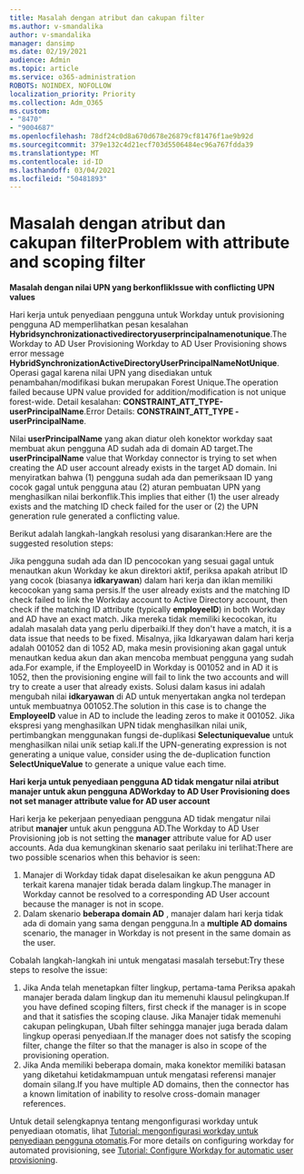 ```yaml
---
title: Masalah dengan atribut dan cakupan filter
ms.author: v-smandalika
author: v-smandalika
manager: dansimp
ms.date: 02/19/2021
audience: Admin
ms.topic: article
ms.service: o365-administration
ROBOTS: NOINDEX, NOFOLLOW
localization_priority: Priority
ms.collection: Adm_O365
ms.custom:
- "8470"
- "9004687"
ms.openlocfilehash: 78df24c0d8a670d678e26879cf81476f1ae9b92d
ms.sourcegitcommit: 379e132c4d21ecf703d5506484ec96a767fdda39
ms.translationtype: MT
ms.contentlocale: id-ID
ms.lasthandoff: 03/04/2021
ms.locfileid: "50481893"
---
```

# <a name="problem-with-attribute-and-scoping-filter"></a><span data-ttu-id="5c692-102">Masalah dengan atribut dan cakupan filter</span><span class="sxs-lookup"><span data-stu-id="5c692-102">Problem with attribute and scoping filter</span></span>

<span data-ttu-id="5c692-103">**Masalah dengan nilai UPN yang berkonflik**</span><span class="sxs-lookup"><span data-stu-id="5c692-103">**Issue with conflicting UPN values**</span></span>

<span data-ttu-id="5c692-104">Hari kerja untuk penyediaan pengguna untuk Workday untuk provisioning pengguna AD memperlihatkan pesan kesalahan **Hybridsynchronizationactivedirectoryuserprincipalnamenotunique**.</span><span class="sxs-lookup"><span data-stu-id="5c692-104">The Workday to AD User Provisioning Workday to AD User Provisioning shows error message **HybridSynchronizationActiveDirectoryUserPrincipalNameNotUnique**.</span></span> <span data-ttu-id="5c692-105">Operasi gagal karena nilai UPN yang disediakan untuk penambahan/modifikasi bukan merupakan Forest Unique.</span><span class="sxs-lookup"><span data-stu-id="5c692-105">The operation failed because UPN value provided for addition/modification is not unique forest-wide.</span></span> <span data-ttu-id="5c692-106">Detail kesalahan: **CONSTRAINT_ATT_TYPE-userPrincipalName**.</span><span class="sxs-lookup"><span data-stu-id="5c692-106">Error Details: **CONSTRAINT_ATT_TYPE - userPrincipalName**.</span></span>

<span data-ttu-id="5c692-107">Nilai **userPrincipalName** yang akan diatur oleh konektor workday saat membuat akun pengguna AD sudah ada di domain AD target.</span><span class="sxs-lookup"><span data-stu-id="5c692-107">The **userPrincipalName** value that Workday connector is trying to set when creating the AD user account already exists in the target AD domain.</span></span> <span data-ttu-id="5c692-108">Ini menyiratkan bahwa (1) pengguna sudah ada dan pemeriksaan ID yang cocok gagal untuk pengguna atau (2) aturan pembuatan UPN yang menghasilkan nilai berkonflik.</span><span class="sxs-lookup"><span data-stu-id="5c692-108">This implies that either (1) the user already exists and the matching ID check failed for the user or (2) the UPN generation rule generated a conflicting value.</span></span>

<span data-ttu-id="5c692-109">Berikut adalah langkah-langkah resolusi yang disarankan:</span><span class="sxs-lookup"><span data-stu-id="5c692-109">Here are the suggested resolution steps:</span></span>

<span data-ttu-id="5c692-110">Jika pengguna sudah ada dan ID pencocokan yang sesuai gagal untuk menautkan akun Workday ke akun direktori aktif, periksa apakah atribut ID yang cocok (biasanya **idkaryawan**) dalam hari kerja dan iklan memiliki kecocokan yang sama persis.</span><span class="sxs-lookup"><span data-stu-id="5c692-110">If the user already exists and the matching ID check failed to link the Workday account to Active Directory account, then check if the matching ID attribute (typically **employeeID**) in both Workday and AD have an exact match.</span></span> <span data-ttu-id="5c692-111">Jika mereka tidak memiliki kecocokan, itu adalah masalah data yang perlu diperbaiki.</span><span class="sxs-lookup"><span data-stu-id="5c692-111">If they don't have a match, it is a data issue that needs to be fixed.</span></span> <span data-ttu-id="5c692-112">Misalnya, jika Idkaryawan dalam hari kerja adalah 001052 dan di 1052 AD, maka mesin provisioning akan gagal untuk menautkan kedua akun dan akan mencoba membuat pengguna yang sudah ada.</span><span class="sxs-lookup"><span data-stu-id="5c692-112">For example, if the EmployeeID in Workday is 001052 and in AD it is 1052, then the provisioning engine will fail to link the two accounts and will try to create a user that already exists.</span></span> <span data-ttu-id="5c692-113">Solusi dalam kasus ini adalah mengubah nilai **idkaryawan** di AD untuk menyertakan angka nol terdepan untuk membuatnya 001052.</span><span class="sxs-lookup"><span data-stu-id="5c692-113">The solution in this case is to change the **EmployeeID** value in AD to include the leading zeros to make it 001052.</span></span>
<span data-ttu-id="5c692-114">Jika ekspresi yang menghasilkan UPN tidak menghasilkan nilai unik, pertimbangkan menggunakan fungsi de-duplikasi **Selectuniquevalue** untuk menghasilkan nilai unik setiap kali.</span><span class="sxs-lookup"><span data-stu-id="5c692-114">If the UPN-generating expression is not generating a unique value, consider using the de-duplication function **SelectUniqueValue** to generate a unique value each time.</span></span>

<span data-ttu-id="5c692-115">**Hari kerja untuk penyediaan pengguna AD tidak mengatur nilai atribut manajer untuk akun pengguna AD**</span><span class="sxs-lookup"><span data-stu-id="5c692-115">**Workday to AD User Provisioning does not set manager attribute value for AD user account**</span></span>

<span data-ttu-id="5c692-116">Hari kerja ke pekerjaan penyediaan pengguna AD tidak mengatur nilai atribut **manajer** untuk akun pengguna AD.</span><span class="sxs-lookup"><span data-stu-id="5c692-116">The Workday to AD User Provisioning job is not setting the **manager** attribute value for AD user accounts.</span></span> <span data-ttu-id="5c692-117">Ada dua kemungkinan skenario saat perilaku ini terlihat:</span><span class="sxs-lookup"><span data-stu-id="5c692-117">There are two possible scenarios when this behavior is seen:</span></span>

1. <span data-ttu-id="5c692-118">Manajer di Workday tidak dapat diselesaikan ke akun pengguna AD terkait karena manajer tidak berada dalam lingkup.</span><span class="sxs-lookup"><span data-stu-id="5c692-118">The manager in Workday cannot be resolved to a corresponding AD User account because the manager is not in scope.</span></span>
2. <span data-ttu-id="5c692-119">Dalam skenario **beberapa domain AD** , manajer dalam hari kerja tidak ada di domain yang sama dengan pengguna.</span><span class="sxs-lookup"><span data-stu-id="5c692-119">In a **multiple AD domains** scenario, the manager in Workday is not present in the same domain as the user.</span></span>

<span data-ttu-id="5c692-120">Cobalah langkah-langkah ini untuk mengatasi masalah tersebut:</span><span class="sxs-lookup"><span data-stu-id="5c692-120">Try these steps to resolve the issue:</span></span>

1. <span data-ttu-id="5c692-121">Jika Anda telah menetapkan filter lingkup, pertama-tama Periksa apakah manajer berada dalam lingkup dan itu memenuhi klausul pelingkupan.</span><span class="sxs-lookup"><span data-stu-id="5c692-121">If you have defined scoping filters, first check if the manager is in scope and that it satisfies the scoping clause.</span></span> <span data-ttu-id="5c692-122">Jika Manajer tidak memenuhi cakupan pelingkupan, Ubah filter sehingga manajer juga berada dalam lingkup operasi penyediaan.</span><span class="sxs-lookup"><span data-stu-id="5c692-122">If the manager does not satisfy the scoping filter, change the filter so that the manager is also in scope of the provisioning operation.</span></span>
2. <span data-ttu-id="5c692-123">Jika Anda memiliki beberapa domain, maka konektor memiliki batasan yang diketahui ketidakmampuan untuk mengatasi referensi manajer domain silang.</span><span class="sxs-lookup"><span data-stu-id="5c692-123">If you have multiple AD domains, then the connector has a known limitation of inability to resolve cross-domain manager references.</span></span>

<span data-ttu-id="5c692-124">Untuk detail selengkapnya tentang mengonfigurasi workday untuk penyediaan otomatis, lihat [Tutorial: mengonfigurasi workday untuk penyediaan pengguna otomatis](https://docs.microsoft.com/azure/active-directory/saas-apps/workday-inbound-tutorial).</span><span class="sxs-lookup"><span data-stu-id="5c692-124">For more details on configuring workday for automated provisioning, see [Tutorial: Configure Workday for automatic user provisioning](https://docs.microsoft.com/azure/active-directory/saas-apps/workday-inbound-tutorial).</span></span>













